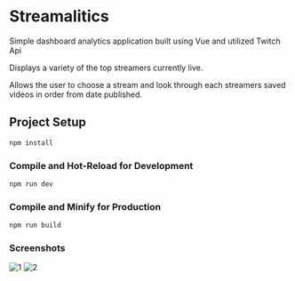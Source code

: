 # Streamalitics

Simple dashboard analytics application built using Vue and utilized Twitch Api

Displays a variety of the top streamers currently live.

Allows the user to choose a stream and look through each streamers saved videos in order from date published.

## Project Setup

```sh
npm install
```

### Compile and Hot-Reload for Development

```sh
npm run dev
```

### Compile and Minify for Production

```sh
npm run build
```

### Screenshots
![1](https://github.com/jeffliu007/Streamalitics/assets/98433650/31cbab1e-037a-401d-809e-3fea0ae55a94)
![2](https://github.com/jeffliu007/Streamalitics/assets/98433650/b0bc4753-aef8-4e94-94c3-4808c5bae292)
